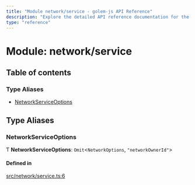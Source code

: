 ```yaml
---
title: "Module network/service - golem-js API Reference"
description: "Explore the detailed API reference documentation for the Module network/service within the golem-js SDK for the Golem Network."
type: "reference"
---
```

# Module: network/service

## Table of contents

### Type Aliases

- [NetworkServiceOptions](network_service#networkserviceoptions)

## Type Aliases

### NetworkServiceOptions

Ƭ **NetworkServiceOptions**: `Omit`\<`NetworkOptions`, ``"networkOwnerId"``\>

#### Defined in

[src/network/service.ts:6](https://github.com/golemfactory/golem-js/blob/cd3b295/src/network/service.ts#L6)
